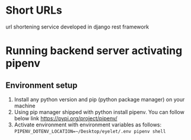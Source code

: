 # Short URLs
url shortening service developed in django rest framework

# Running backend server activating pipenv
## Environment setup
1. Install any python version and pip (python package manager) on your machine 
2. Using pip manager shipped with python install pipenv. You can follow below link https://pypi.org/project/pipenv/
3. Activate environment with environment variables as follows: `PIPENV_DOTENV_LOCATION=~/Desktop/eyelet/.env pipenv shell`
